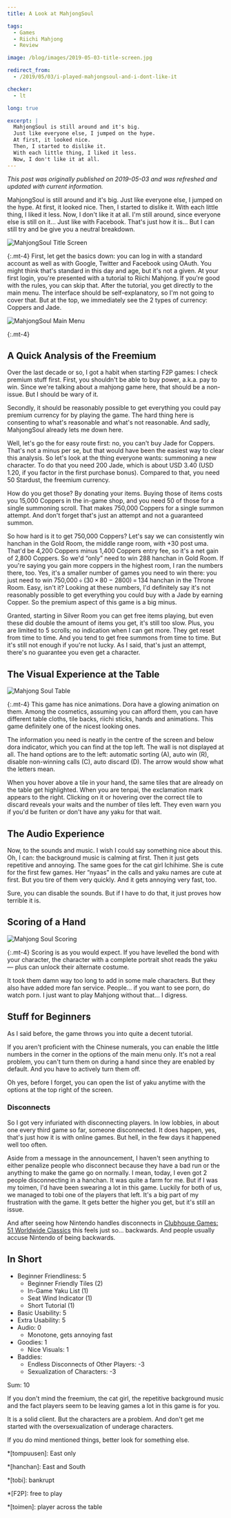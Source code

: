 ```yaml
---
title: A Look at MahjongSoul

tags:
  - Games
  - Riichi Mahjong
  - Review

image: /blog/images/2019-05-03-title-screen.jpg

redirect_from: 
  - /2019/05/03/i-played-mahjongsoul-and-i-dont-like-it

checker:
  - lt

long: true

excerpt: |
  MahjongSoul is still around and it's big.
  Just like everyone else, I jumped on the hype.
  At first, it looked nice.
  Then, I started to dislike it.
  With each little thing, I liked it less.
  Now, I don't like it at all.
---
```

*This post was originally published on 2019-05-03 and was refreshed and updated with current information.*

MahjongSoul is still around and it's big.
Just like everyone else, I jumped on the hype.
At first, it looked nice.
Then, I started to dislike it.
With each little thing, I liked it less.
Now, I don't like it at all.
I'm still around, since everyone else is still on it…
Just like with Facebook.
That's just how it is…
But I can still try and be give you a neutral breakdown.
<!--more-->

<picture>
  <source srcset="{{ '/blog/images/2019-05-03-title-screen.avif' | absolute_url }}" type="image/avif">
  <source srcset="{{ '/blog/images/2019-05-03-title-screen.webp' | absolute_url }}" type="image/webp">
  <img loading="lazy" src="{{ '/blog/images/2019-05-03-title-screen.jpg' | absolute_url }}" alt="MahjongSoul Title Screen">
</picture>

{:.mt-4}
First, let get the basics down: you can log in with a standard account as well as with Google, Twitter and Facebook using OAuth.
You might think that's standard in this day and age, but it's not a given.
At your first login, you're presented with a tutorial to Riichi Mahjong.
If you're good with the rules, you can skip that.
After the tutorial, you get directly to the main menu.
The interface should be self-explanatory, so I'm not going to cover that.
But at the top, we immediately see the 2 types of currency: Coppers and Jade.

<picture>
  <source srcset="{{ '/blog/images/2019-05-03-main-menu.avif' | absolute_url }}" type="image/avif">
  <source srcset="{{ '/blog/images/2019-05-03-main-menu.webp' | absolute_url }}" type="image/webp">
  <img loading="lazy" src="{{ '/blog/images/2019-05-03-main-menu.jpg' | absolute_url }}" alt="MahjongSoul Main Menu">
</picture>

{:.mt-4}
## A Quick Analysis of the Freemium

Over the last decade or so, I got a habit when starting F2P games: I check premium stuff first.
First, you shouldn't be able to buy power, a.k.a. pay to win.
Since we're talking about a mahjong game here, that should be a non-issue.
But I should be wary of it.

Secondly, it should be reasonably possible to get everything you could pay premium currency for by playing the game.
The hard thing here is consenting to what's reasonable and what's not reasonable.
And sadly, MahjongSoul already lets me down here.

Well, let's go the for easy route first: no, you can't buy Jade for Coppers.
That's not a minus per se, but that would have been the easiest way to clear this analysis.
So let's look at the thing everyone wants: summoning a new character.
To do that you need 200 Jade, which is about USD 3.40 (USD 1.20, if you factor in the first purchase bonus).
Compared to that, you need 50 Stardust, the freemium currency.

How do you get those?
By donating your items.
Buying those of items costs you 15,000 Coppers in the in-game shop, and you need 50 of those for a single summoning scroll.
That makes 750,000 Coppers for a single summon attempt.
And don't forget that's just an attempt and not a guaranteed summon.

So how hard is it to get 750,000 Coppers?
Let's say we can consistently win hanchan in the Gold Room, the middle range room, with +30 post uma.
That'd be 4,200 Coppers minus 1,400 Coppers entry fee, so it's a net gain of 2,800 Coppers.
So we'd “only” need to win 288 hanchan in Gold Room.
If you're saying you gain more coppers in the highest room, I ran the numbers there, too.
Yes, it's a smaller number of games you need to win there: you just need to win 750,000&thinsp;÷&thinsp;(30&thinsp;×&thinsp;80 − 2800)&thinsp;=&thinsp;134&nbsp;hanchan in the Throne Room.
Easy, isn't it?
Looking at these numbers, I'd definitely say it's not reasonably possible to get everything you could buy with a Jade by earning Copper.
So the premium aspect of this game is a big minus.

Granted, starting in Silver Room you can get free items playing, but even these did double the amount of items you get, it's still too slow.
Plus, you are limited to 5 scrolls; no indication when I can get more.
They get reset from time to time.
And you tend to get free summons from time to time.
But it's still not enough if you're not lucky.
As I said, that's just an attempt, there's no guarantee you even get a character.

## The Visual Experience at the Table

<picture>
  <source srcset="{{ '/blog/images/2019-05-03-table.avif' | absolute_url }}" type="image/avif">
  <source srcset="{{ '/blog/images/2019-05-03-table.webp' | absolute_url }}" type="image/webp">
  <img loading="lazy" src="{{ '/blog/images/2019-05-03-table.jpg' | absolute_url }}" alt="Mahjong Soul Table">
</picture>

{:.mt-4}
This game has nice animations.
Dora have a glowing animation on them.
Among the cosmetics, assuming you can afford them, you can have different table cloths, tile backs, riichi sticks, hands and animations.
This game definitely one of the nicest looking ones.

The information you need is neatly in the centre of the screen and below dora indicator, which you can find at the top left.
The wall is not displayed at all.
The hand options are to the left: automatic sorting (A), auto win (R), disable non-winning calls (C), auto discard (D).
The arrow would show what the letters mean.

When you hover above a tile in your hand, the same tiles that are already on the table get highlighted.
When you are tenpai, the exclamation mark appears to the right.
Clicking on it or hovering over the correct tile to discard reveals your waits and the number of tiles left.
They even warn you if you'd be furiten or don't have any yaku for that wait.

## The Audio Experience

Now, to the sounds and music.
I wish I could say something nice about this.
Oh, I can: the background music is calming at first.
Then it just gets repetitive and annoying.
The same goes for the cat girl Ichihime.
She is cute for the first few games.
Her “nyaas” in the calls and yaku names are cute at first.
But you tire of them very quickly.
And it gets annoying very fast, too.

Sure, you can disable the sounds.
But if I have to do that, it just proves how terrible it is.

## Scoring of a Hand

<picture>
  <source srcset="{{ '/blog/images/2019-05-03-hand.avif' | absolute_url }}" type="image/avif">
  <source srcset="{{ '/blog/images/2019-05-03-hand.webp' | absolute_url }}" type="image/webp">
  <img loading="lazy" src="{{ '/blog/images/2019-05-03-hand.jpg' | absolute_url }}" alt="Mahjong Soul Scoring">
</picture>

{:.mt-4}
Scoring is as you would expect.
If you have levelled the bond with your character, the character with a complete portrait shot reads the yaku — plus can unlock their alternate costume.

It took them damn way too long to add in some male characters.
But they also have added more fan service.
People... if you want to see porn, do watch porn.
I just want to play Mahjong without that... I digress.

## Stuff for Beginners

As I said before, the game throws you into quite a decent tutorial.

If you aren't proficient with the Chinese numerals, you can enable the little numbers in the corner in the options of the main menu only.
It's not a real problem, you can't turn them on during a hand since they are enabled by default.
And you have to actively turn them off.

Oh yes, before I forget, you can open the list of yaku anytime with the options at the top right of the screen.

### Disconnects

So I got very infuriated with disconnecting players.
In low lobbies, in about one every third game so far, someone disconnected.
It does happen, yes, that's just how it is with online games.
But hell, in the few days it happened well too often.

Aside from a message in the announcement, I haven't seen anything to either penalize people who disconnect because they have a bad run or the anything to make the game go on normally.
I mean, today, I even got 2 people disconnecting in a hanchan.
It was quite a farm for me.
But if I was my toimen, I'd have been swearing a lot in this game.
Luckily for both of us, we managed to tobi one of the players that left.
It's a big part of my frustration with the game.
It gets better the higher you get, but it's still an issue.

And after seeing how Nintendo handles disconnects in [Clubhouse Games: 51 Worldwide Classics](/blog/2020/06-05-a-look-at-riichi-mahjong-in-clubhouse-games-51-worldwide-classics/) this feels just so… backwards.
And people usually accuse Nintendo of being backwards.

## In Short

- Beginner Friendliness: 5
  - Beginner Friendly Tiles (2)
  - In-Game Yaku List (1)
  - Seat Wind Indicator (1)
  - Short Tutorial (1)
- Basic Usability: 5
- Extra Usability: 5
- Audio: 0
  - Monotone, gets annoying fast
- Goodies: 1
  - Nice Visuals: 1
- Baddies:
  - Endless Disconnects of Other Players: -3
  - Sexualization of Characters: -3

Sum: 10

If you don't mind the freemium, the cat girl, the repetitive background music and the fact players seem to be leaving games a lot in this game is for you.

It is a solid client.
But the characters are a problem.
And don't get me started with the oversexualization of underage characters.

If you do mind mentioned things, better look for something else.

*[tompuusen]: East only

*[hanchan]: East and South

*[tobi]: bankrupt

*[F2P]: free to play

*[toimen]: player across the table
